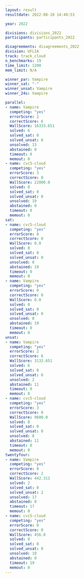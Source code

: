 ```yaml
---
layout: result
resultdate: 2022-08-10 14:49:53

year: 2022

divisions: divisions_2022
participants: participants_2022

disagreements: disagreements_2022
division: UFLIA
track: track_cloud
n_benchmarks: 19
time_limit: 1200
mem_limit: N/A

winner_par: Vampire
winner_sat: "-"
winner_unsat: Vampire
winner_24s: Vampire

parallel:
- name: Vampire
  competing: "yes"
  errorScore: 2
  correctScore: 6
  WallScore: 16333.651
  solved: 6
  solved_sat: 0
  solved_unsat: 6
  unsolved: 13
  abstained: 0
  timeout: 0
  memout: 0
- name: cvc5-cloud
  competing: "yes"
  errorScore: 3
  correctScore: 0
  WallScore: 22800.0
  solved: 0
  solved_sat: 0
  solved_unsat: 0
  unsolved: 19
  abstained: 0
  timeout: 0
  memout: 0
sat:
- name: cvc5-cloud
  competing: "yes"
  errorScore: 0
  correctScore: 0
  WallScore: 0.0
  solved: 0
  solved_sat: 0
  solved_unsat: 0
  unsolved: 0
  abstained: 19
  timeout: 0
  memout: 0
- name: Vampire
  competing: "yes"
  errorScore: 0
  correctScore: 0
  WallScore: 0.0
  solved: 0
  solved_sat: 0
  solved_unsat: 0
  unsolved: 0
  abstained: 19
  timeout: 0
  memout: 0
unsat:
- name: Vampire
  competing: "yes"
  errorScore: 2
  correctScore: 6
  WallScore: 3133.651
  solved: 6
  solved_sat: 0
  solved_unsat: 6
  unsolved: 2
  abstained: 11
  timeout: 0
  memout: 0
- name: cvc5-cloud
  competing: "yes"
  errorScore: 3
  correctScore: 0
  WallScore: 9600.0
  solved: 0
  solved_sat: 0
  solved_unsat: 0
  unsolved: 8
  abstained: 11
  timeout: 0
  memout: 0
twentyfour:
- name: Vampire
  competing: "yes"
  errorScore: 0
  correctScore: 2
  WallScore: 442.311
  solved: 2
  solved_sat: 0
  solved_unsat: 2
  unsolved: 17
  abstained: 0
  timeout: 17
  memout: 0
- name: cvc5-cloud
  competing: "yes"
  errorScore: 0
  correctScore: 0
  WallScore: 456.0
  solved: 0
  solved_sat: 0
  solved_unsat: 0
  unsolved: 19
  abstained: 0
  timeout: 19
  memout: 0
---
```

